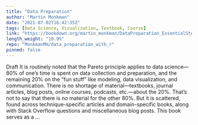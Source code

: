```yaml
---
title: "Data Preparation"
author: "Martin Monkman"
date: "2021-07-02T16:42:35Z"
tags: [Data Science, Visualization, Textbook, Course]
link: "https://bookdown.org/martin_monkman/DataPreparation_EssentialSteps/"
length_weight: "10.9%"
repo: "MonkmanMH/data_preparation_with_r"
pinned: false
---
```


Draft It is routinely noted that the Pareto principle applies to data science—80% of one’s time is spent on data collection and preparation, and the remaining 20% on the “fun stuff” like modeling, data visualization, and communication. There is no shortage of material—textbooks, journal articles, blog posts, online courses, podcasts, etc.—about the 20%. That’s not to say that there is no material for the other 80%. But it is scattered, found across technique-specific articles and domain-specific books, along with Stack Overflow questions and miscellaneous blog posts. This book serves as a ...
